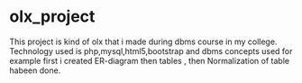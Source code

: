 # olx_project
This project is kind of olx that i made during dbms course in my college. 
Technology used is php,mysql,html5,bootstrap and dbms concepts used for example first i created ER-diagram then tables ,
then Normalization of table habeen done.
